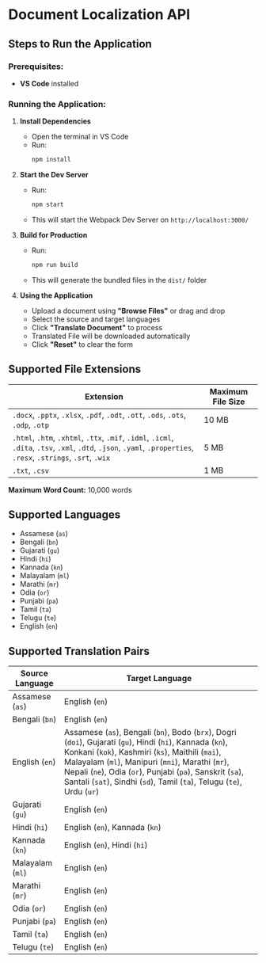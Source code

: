 # Document Localization API

## Steps to Run the Application

### Prerequisites:

- **VS Code** installed

### Running the Application:

1. **Install Dependencies**

   - Open the terminal in VS Code
   - Run:
     ```sh
     npm install
     ```

2. **Start the Dev Server**

   - Run:
     ```sh
     npm start
     ```
   - This will start the Webpack Dev Server on `http://localhost:3000/`

3. **Build for Production**

   - Run:
     ```sh
     npm run build
     ```
   - This will generate the bundled files in the `dist/` folder

4. **Using the Application**
   - Upload a document using **"Browse Files"** or drag and drop
   - Select the source and target languages
   - Click **"Translate Document"** to process
   - Translated File will be downloaded automatically
   - Click **"Reset"** to clear the form

## Supported File Extensions

| Extension                                                                                                                                                          | Maximum File Size |
| ------------------------------------------------------------------------------------------------------------------------------------------------------------------ | ----------------- |
| `.docx`, `.pptx`, `.xlsx`, `.pdf`, `.odt`, `.ott`, `.ods`, `.ots`, `.odp`, `.otp`                                                                                  | 10 MB             |
| `.html`, `.htm`, `.xhtml`, `.ttx`, `.mif`, `.idml`, `.icml`, `.dita`, `.tsv`, `.xml`, `.dtd`, `.json`, `.yaml`, `.properties`, `.resx`, `.strings`, `.srt`, `.wix` | 5 MB              |
| `.txt`, `.csv`                                                                                                                                                     | 1 MB              |

**Maximum Word Count:** 10,000 words

## Supported Languages

- Assamese (`as`)
- Bengali (`bn`)
- Gujarati (`gu`)
- Hindi (`hi`)
- Kannada (`kn`)
- Malayalam (`ml`)
- Marathi (`mr`)
- Odia (`or`)
- Punjabi (`pa`)
- Tamil (`ta`)
- Telugu (`te`)
- English (`en`)

## Supported Translation Pairs

| Source Language  | Target Language                                                                                                                                                                                                                                                                                                                                            |
| ---------------- | ---------------------------------------------------------------------------------------------------------------------------------------------------------------------------------------------------------------------------------------------------------------------------------------------------------------------------------------------------------- |
| Assamese (`as`)  | English (`en`)                                                                                                                                                                                                                                                                                                                                             |
| Bengali (`bn`)   | English (`en`)                                                                                                                                                                                                                                                                                                                                             |
| English (`en`)   | Assamese (`as`), Bengali (`bn`), Bodo (`brx`), Dogri (`doi`), Gujarati (`gu`), Hindi (`hi`), Kannada (`kn`), Konkani (`kok`), Kashmiri (`ks`), Maithili (`mai`), Malayalam (`ml`), Manipuri (`mni`), Marathi (`mr`), Nepali (`ne`), Odia (`or`), Punjabi (`pa`), Sanskrit (`sa`), Santali (`sat`), Sindhi (`sd`), Tamil (`ta`), Telugu (`te`), Urdu (`ur`) |
| Gujarati (`gu`)  | English (`en`)                                                                                                                                                                                                                                                                                                                                             |
| Hindi (`hi`)     | English (`en`), Kannada (`kn`)                                                                                                                                                                                                                                                                                                                             |
| Kannada (`kn`)   | English (`en`), Hindi (`hi`)                                                                                                                                                                                                                                                                                                                               |
| Malayalam (`ml`) | English (`en`)                                                                                                                                                                                                                                                                                                                                             |
| Marathi (`mr`)   | English (`en`)                                                                                                                                                                                                                                                                                                                                             |
| Odia (`or`)      | English (`en`)                                                                                                                                                                                                                                                                                                                                             |
| Punjabi (`pa`)   | English (`en`)                                                                                                                                                                                                                                                                                                                                             |
| Tamil (`ta`)     | English (`en`)                                                                                                                                                                                                                                                                                                                                             |
| Telugu (`te`)    | English (`en`)                                                                                                                                                                                                                                                                                                                                             |
